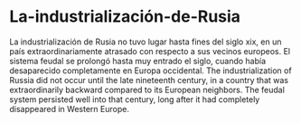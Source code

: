# La-industrialización-de-Rusia
La industrialización de Rusia no tuvo lugar hasta fines del siglo xix, en un país extraordinariamente atrasado con respecto a sus vecinos europeos. El sistema feudal se prolongó hasta muy entrado el siglo, cuando había desaparecido completamente en Europa occidental. 
The industrialization of Russia did not occur until the late nineteenth century, in a country that was extraordinarily backward compared to its European neighbors. The feudal system persisted well into that century, long after it had completely disappeared in Western Europe. 
